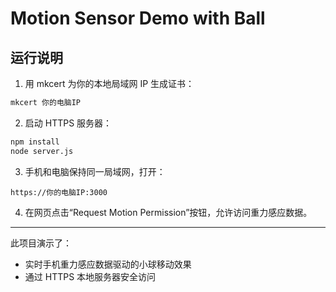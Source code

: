 # Motion Sensor Demo with Ball

## 运行说明

1. 用 mkcert 为你的本地局域网 IP 生成证书：

```bash
mkcert 你的电脑IP
```

2. 启动 HTTPS 服务器：

```bash
npm install
node server.js
```

3. 手机和电脑保持同一局域网，打开：

```
https://你的电脑IP:3000
```

4. 在网页点击“Request Motion Permission”按钮，允许访问重力感应数据。

---

此项目演示了：

- 实时手机重力感应数据驱动的小球移动效果
- 通过 HTTPS 本地服务器安全访问

